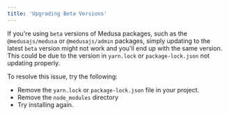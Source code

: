 ```yaml
---
title: 'Upgrading Beta Versions'
---
```


If you're using `beta` versions of Medusa packages, such as the `@medusajs/medusa` or `@medusajs/admin` packages, simply updating to the latest `beta` version might not work and you'll end up with the same version. This could be due to the version in `yarn.lock` or `package-lock.json` not updating properly.

To resolve this issue, try the following:

- Remove the `yarn.lock` or `package-lock.json` file in your project.
- Remove the `node_modules` directory
- Try installing again.
